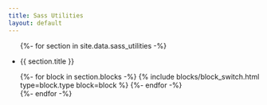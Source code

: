 ```yaml
---
title: Sass Utilities
layout: default
---
```

<div class="pt2">

  <ul class="list-reset">
    {%- for section in site.data.sass_utilities -%}
      <li class="clearfix founders-grotesk color-gray pb3">
        <div class="col col-3">
          <p class="font-size-xs uppercase color-gray">
            {{ section.title }}
          </p>
        </div>
        <div class="col col-9">
          {%- for block in section.blocks -%}
              {% include blocks/block_switch.html type=block.type block=block %}
          {%- endfor -%}
        </div>
      </li>
    {%- endfor -%}
  </ul>

</div>
